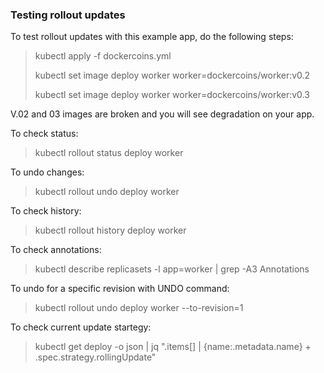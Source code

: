 ### Testing rollout updates

To test rollout updates with this example app, do the following steps:

> kubectl apply -f dockercoins.yml
>
> kubectl set image deploy worker worker=dockercoins/worker:v0.2
>
> kubectl set image deploy worker worker=dockercoins/worker:v0.3

V.02 and 03 images are broken and you will see degradation on your app.

To check status:

> kubectl rollout status deploy worker

To undo changes:

> kubectl rollout undo deploy worker

To check history:

> kubectl rollout history deploy worker

To check annotations:

> kubectl describe replicasets -l app=worker | grep -A3 Annotations

To undo for a specific revision with UNDO command:

> kubectl rollout undo deploy worker --to-revision=1

To check current update startegy:

> kubectl get deploy -o json | jq ".items[] | {name:.metadata.name} + .spec.strategy.rollingUpdate"

